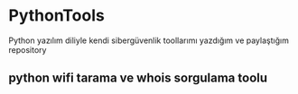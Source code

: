 # PythonTools
Python yazılım diliyle kendi sibergüvenlik toollarımı yazdığım ve paylaştığım repository

## python wifi tarama ve whois sorgulama toolu